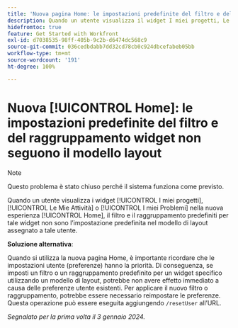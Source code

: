 ```yaml
---
title: 'Nuova pagina Home: le impostazioni predefinite del filtro e del raggruppamento widget non seguono il modello layout'
description: Quando un utente visualizza il widget I miei progetti, Le mie Attività o I miei problemi nella nuova esperienza della pagina Home, il filtro e il raggruppamento predefiniti per tale widget non sono l’impostazione predefinita nel modello layout assegnato a tale utente.
hidefromtoc: true
feature: Get Started with Workfront
exl-id: d7038535-98ff-405b-9c2b-d6474dc568c9
source-git-commit: 036cedbdabb7dd32cd78cb0c924dbcefabeb05bb
workflow-type: tm+mt
source-wordcount: '191'
ht-degree: 100%

---
```


# Nuova [!UICONTROL Home]: le impostazioni predefinite del filtro e del raggruppamento widget non seguono il modello layout

>[!NOTE]
>
>Questo problema è stato chiuso perché il sistema funziona come previsto.

Quando un utente visualizza i widget [!UICONTROL I miei progetti], [!UICONTROL Le Mie Attività] o [!UICONTROL I miei Problemi] nella nuova esperienza [!UICONTROL Home], il filtro e il raggruppamento predefiniti per tale widget non sono l’impostazione predefinita nel modello di layout assegnato a tale utente.

**Soluzione alternativa**:

Quando si utilizza la nuova pagina Home, è importante ricordare che le impostazioni utente (preferenze) hanno la priorità. Di conseguenza, se imposti un filtro o un raggruppamento predefinito per un widget specifico utilizzando un modello di layout, potrebbe non avere effetto immediato a causa delle preferenze utente esistenti. Per applicare il nuovo filtro o raggruppamento, potrebbe essere necessario reimpostare le preferenze. Questa operazione può essere eseguita aggiungendo `/resetUser` all’URL.

_Segnalato per la prima volta il 3 gennaio 2024._
